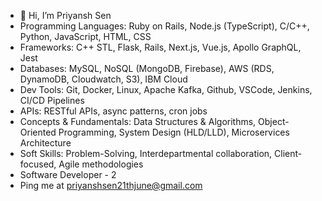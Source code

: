 - 👋 Hi, I’m Priyansh Sen
- Programming Languages: Ruby on Rails, Node.js (TypeScript), C/C++, Python, JavaScript, HTML, CSS
- Frameworks: C++ STL, Flask, Rails, Next.js, Vue.js, Apollo GraphQL, Jest
- Databases: MySQL, NoSQL (MongoDB, Firebase), AWS (RDS, DynamoDB, Cloudwatch, S3), IBM Cloud
- Dev Tools: Git, Docker, Linux, Apache Kafka, Github, VSCode, Jenkins, CI/CD Pipelines
- APIs: RESTful APIs, async patterns, cron jobs
- Concepts & Fundamentals: Data Structures & Algorithms, Object-Oriented Programming, System Design
(HLD/LLD), Microservices Architecture
- Soft Skills: Problem-Solving, Interdepartmental collaboration, Client-focused, Agile methodologies
- Software Developer - 2
- Ping me at priyanshsen21thjune@gmail.com

<!---
priyanshsen19/priyanshsen19 is a ✨ special ✨ repository because its `README.md` (this file) appears on your GitHub profile.
You can click the Preview link to take a look at your changes.
--->
